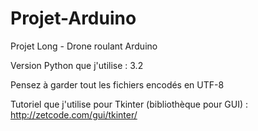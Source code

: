 # Projet-Arduino
Projet Long - Drone roulant Arduino

Version Python que j'utilise : 3.2

Pensez à garder tout les fichiers encodés en UTF-8

Tutoriel que j'utilise pour Tkinter (bibliothèque pour GUI) : http://zetcode.com/gui/tkinter/